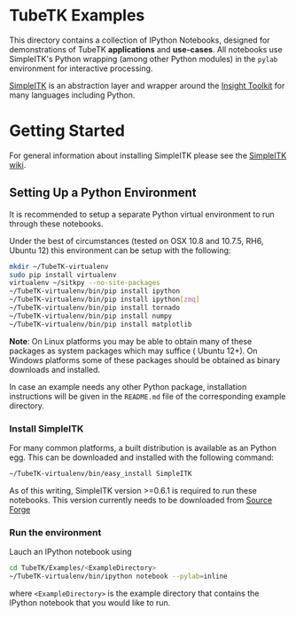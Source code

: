 TubeTK Examples
===============

This directory contains a collection of IPython Notebooks, designed for demonstrations of TubeTK 
**applications** and **use-cases**. All notebooks use SimpleITK's Python wrapping (among other 
Python modules) in the `pylab` environment for interactive processing.

[SimpleITK](http://www.simpleitk.org) is an abstraction layer and wrapper around the 
[Insight Toolkit](http://www.itk.org) for many languages including Python.

# Getting Started

For general information about installing SimpleITK please see the 
[SimpleITK wiki](http://www.itk.org/Wiki/ITK/Release_4/SimpleITK/GettingStarted).

## Setting Up a Python Environment

It is recommended to setup a separate Python virtual environment to run through these notebooks.

Under the best of circumstances (tested on OSX 10.8 and 10.7.5, RH6, Ubuntu 12) this environment can be 
setup with the following:

```bash
mkdir ~/TubeTK-virtualenv
sudo pip install virtualenv
virtualenv ~/sitkpy --no-site-packages
~/TubeTK-virtualenv/bin/pip install ipython
~/TubeTK-virtualenv/bin/pip install ipython[zmq]
~/TubeTK-virtualenv/bin/pip install tornado
~/TubeTK-virtualenv/bin/pip install numpy
~/TubeTK-virtualenv/bin/pip install matplotlib
```

**Note**: On Linux platforms you may be able to obtain many of these packages as system packages which may 
suffice ( Ubuntu 12+). On Windows platforms some of these packages should be obtained as binary downloads and 
installed.

In case an example needs any other Python package, installation instructions will be given in the `README.md` 
file of the corresponding example directory.

### Install SimpleITK

For many common platforms, a built distribution is available as an Python egg. This can be downloaded 
and installed with the following command:

```bash
~/TubeTK-virtualenv/bin/easy_install SimpleITK
```

As of this writing, SimpleITK version >=0.6.1 is required to run these notebooks. This version currently needs to be 
downloaded from [Source Forge](http://sourceforge.net/projects/simpleitk/files/SimpleITK/0.6.1/Python/)


### Run the environment
 
Lauch an IPython notebook using
```bash
cd TubeTK/Examples/<ExampleDirectory>
~/TubeTK-virtualenv/bin/ipython notebook --pylab=inline
```
where `<ExampleDirectory>` is the example directory that contains the IPython notebook that you would
like to run.
